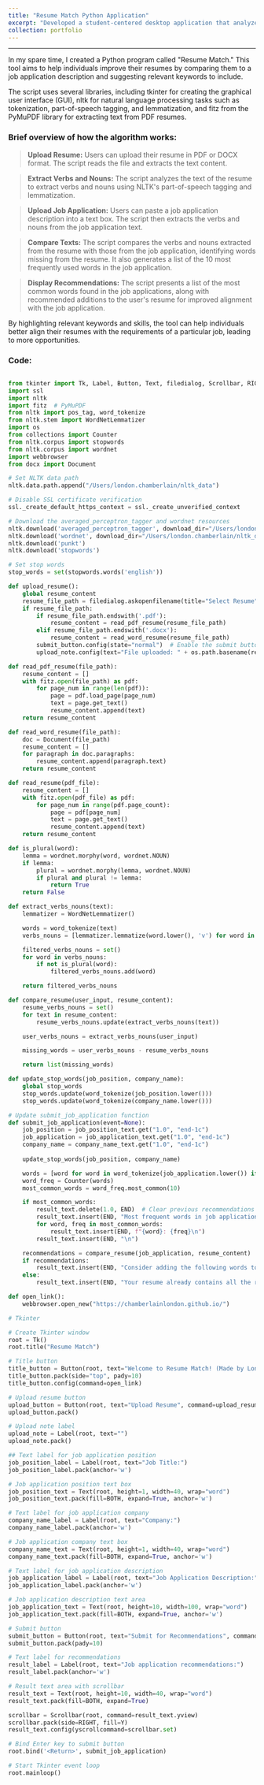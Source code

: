 ```yaml
---
title: "Resume Match Python Application"
excerpt: "Developed a student-centered desktop application that analyzes your resume against a provided job application."
collection: portfolio
---
```

------

In my spare time, I created a Python program called "Resume Match." This tool aims to help individuals improve their resumes by comparing them to a job application description and suggesting relevant keywords to include.

The script uses several libraries, including tkinter for creating the graphical user interface (GUI), nltk for natural language processing tasks such as tokenization, part-of-speech tagging, and lemmatization, and fitz from the PyMuPDF library for extracting text from PDF resumes.

### Brief overview of how the algorithm works:

> **Upload Resume:** Users can upload their resume in PDF or DOCX format. The script reads the file and extracts the text content.

> **Extract Verbs and Nouns:** The script analyzes the text of the resume to extract verbs and nouns using NLTK's part-of-speech tagging and lemmatization.

> **Upload Job Application:** Users can paste a job application description into a text box. The script then extracts the verbs and nouns from the job application text.

> **Compare Texts:** The script compares the verbs and nouns extracted from the resume with those from the job application, identifying words missing from the resume. It also generates a list of the 10 most frequently used words in the job application.

> **Display Recommendations:** The script presents a list of the most common words found in the job applications, along with recommended additions to the user's resume for improved alignment with the job application.

By highlighting relevant keywords and skills, the tool can help individuals better align their resumes with the requirements of a particular job, leading to more opportunities.

### Code:

```python

from tkinter import Tk, Label, Button, Text, filedialog, Scrollbar, RIGHT, Y, BOTH, END
import ssl
import nltk
import fitz  # PyMuPDF
from nltk import pos_tag, word_tokenize
from nltk.stem import WordNetLemmatizer
import os
from collections import Counter
from nltk.corpus import stopwords
from nltk.corpus import wordnet
import webbrowser
from docx import Document

# Set NLTK data path
nltk.data.path.append("/Users/london.chamberlain/nltk_data")

# Disable SSL certificate verification
ssl._create_default_https_context = ssl._create_unverified_context

# Download the averaged_perceptron_tagger and wordnet resources
nltk.download('averaged_perceptron_tagger', download_dir="/Users/london.chamberlain/nltk_data")
nltk.download('wordnet', download_dir="/Users/london.chamberlain/nltk_data")
nltk.download('punkt')
nltk.download('stopwords')

# Set stop words
stop_words = set(stopwords.words('english'))

def upload_resume():
    global resume_content
    resume_file_path = filedialog.askopenfilename(title="Select Resume", filetypes=[("PDF files", "*.pdf"), ("Word documents", "*.docx")])
    if resume_file_path:
        if resume_file_path.endswith('.pdf'):
            resume_content = read_pdf_resume(resume_file_path)
        elif resume_file_path.endswith('.docx'):
            resume_content = read_word_resume(resume_file_path)
        submit_button.config(state="normal")  # Enable the submit button
        upload_note.config(text="File uploaded: " + os.path.basename(resume_file_path))

def read_pdf_resume(file_path):
    resume_content = []
    with fitz.open(file_path) as pdf:
        for page_num in range(len(pdf)):
            page = pdf.load_page(page_num)
            text = page.get_text()
            resume_content.append(text)
    return resume_content

def read_word_resume(file_path):
    doc = Document(file_path)
    resume_content = []
    for paragraph in doc.paragraphs:
        resume_content.append(paragraph.text)
    return resume_content

def read_resume(pdf_file):
    resume_content = []
    with fitz.open(pdf_file) as pdf:
        for page_num in range(pdf.page_count):
            page = pdf[page_num]
            text = page.get_text()
            resume_content.append(text)
    return resume_content

def is_plural(word):
    lemma = wordnet.morphy(word, wordnet.NOUN)
    if lemma:
        plural = wordnet.morphy(lemma, wordnet.NOUN)
        if plural and plural != lemma:
            return True
    return False

def extract_verbs_nouns(text):
    lemmatizer = WordNetLemmatizer()

    words = word_tokenize(text)
    verbs_nouns = [lemmatizer.lemmatize(word.lower(), 'v') for word in words if word.isalpha() and word.lower() not in stop_words]

    filtered_verbs_nouns = set()
    for word in verbs_nouns:
        if not is_plural(word):
            filtered_verbs_nouns.add(word)

    return filtered_verbs_nouns

def compare_resume(user_input, resume_content):
    resume_verbs_nouns = set()
    for text in resume_content:
        resume_verbs_nouns.update(extract_verbs_nouns(text))

    user_verbs_nouns = extract_verbs_nouns(user_input)

    missing_words = user_verbs_nouns - resume_verbs_nouns

    return list(missing_words)

def update_stop_words(job_position, company_name):
    global stop_words
    stop_words.update(word_tokenize(job_position.lower()))
    stop_words.update(word_tokenize(company_name.lower()))

# Update submit_job_application function
def submit_job_application(event=None):
    job_position = job_position_text.get("1.0", "end-1c")
    job_application = job_application_text.get("1.0", "end-1c")
    company_name = company_name_text.get("1.0", "end-1c")
    
    update_stop_words(job_position, company_name)

    words = [word for word in word_tokenize(job_application.lower()) if word.isalpha() and word not in stop_words]
    word_freq = Counter(words)
    most_common_words = word_freq.most_common(10)

    if most_common_words:
        result_text.delete(1.0, END)  # Clear previous recommendations
        result_text.insert(END, "Most frequent words in job application:\n")
        for word, freq in most_common_words:
            result_text.insert(END, f"{word}: {freq}\n")
        result_text.insert(END, "\n")

    recommendations = compare_resume(job_application, resume_content)
    if recommendations:
        result_text.insert(END, "Consider adding the following words to your resume:\n" + "\n".join(recommendations))
    else:
        result_text.insert(END, "Your resume already contains all the relevant words from the job application.")

def open_link():
    webbrowser.open_new("https://chamberlainlondon.github.io/")

# Tkinter

# Create Tkinter window
root = Tk()
root.title("Resume Match")

# Title button
title_button = Button(root, text="Welcome to Resume Match! (Made by London Chamberlain)", cursor="hand2", bd=0, fg="blue", relief="flat", highlightthickness=0)
title_button.pack(side="top", pady=10)
title_button.config(command=open_link)

# Upload resume button
upload_button = Button(root, text="Upload Resume", command=upload_resume)
upload_button.pack()

# Upload note label
upload_note = Label(root, text="")
upload_note.pack()

## Text label for job application position
job_position_label = Label(root, text="Job Title:")
job_position_label.pack(anchor='w')

# Job application position text box
job_position_text = Text(root, height=1, width=40, wrap="word")
job_position_text.pack(fill=BOTH, expand=True, anchor='w')

# Text label for job application company
company_name_label = Label(root, text="Company:")
company_name_label.pack(anchor='w')

# Job application company text box
company_name_text = Text(root, height=1, width=40, wrap="word")
company_name_text.pack(fill=BOTH, expand=True, anchor='w')

# Text label for job application description
job_application_label = Label(root, text="Job Application Description:")
job_application_label.pack(anchor='w')

# Job application description text area
job_application_text = Text(root, height=10, width=100, wrap="word")
job_application_text.pack(fill=BOTH, expand=True, anchor='w')

# Submit button
submit_button = Button(root, text="Submit for Recommendations", command=submit_job_application, state="disabled")  # Disabled initially
submit_button.pack(pady=10)

# Text label for recommendations
result_label = Label(root, text="Job application recommendations:")
result_label.pack(anchor='w')

# Result text area with scrollbar
result_text = Text(root, height=10, width=40, wrap="word")
result_text.pack(fill=BOTH, expand=True)

scrollbar = Scrollbar(root, command=result_text.yview)
scrollbar.pack(side=RIGHT, fill=Y)
result_text.config(yscrollcommand=scrollbar.set)

# Bind Enter key to submit button
root.bind('<Return>', submit_job_application)

# Start Tkinter event loop
root.mainloop()


```
